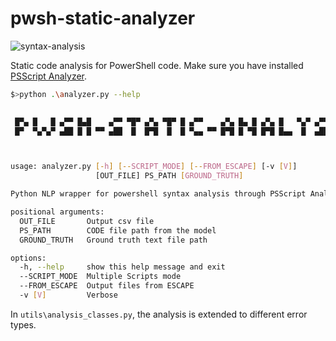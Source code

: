 # pwsh-static-analyzer
![syntax-analysis](https://github.com/cridin1/pwsh-syntax-analysis/blob/main/static-analysis.png)

Static code analysis for PowerShell code. 
Make sure you have installed [PSScript Analyzer](https://github.com/PowerShell/PSScriptAnalyzer).

```bash
$>python .\analyzer.py --help
                                                                                            

 █▀▄ █   █ ▄▀▀ █▄█    ▄▀▀ ▀█▀ ▄▀▄ ▀█▀ █ ▄▀▀    ▄▀▄ █▄ █ ▄▀▄ █   ▀▄▀ ▄▀▀ █ ▄▀▀
 █▀  ▀▄▀▄▀ ▄██ █ █ ▀▀ ▄██  █  █▀█  █  █ ▀▄▄ ▀▀ █▀█ █ ▀█ █▀█ █▄▄  █  ▄██ █ ▄██



usage: analyzer.py [-h] [--SCRIPT_MODE] [--FROM_ESCAPE] [-v [V]]
                   [OUT_FILE] PS_PATH [GROUND_TRUTH]

Python NLP wrapper for powershell syntax analysis through PSScript Analyzer

positional arguments:
  OUT_FILE       Output csv file
  PS_PATH        CODE file path from the model
  GROUND_TRUTH   Ground truth text file path

options:
  -h, --help     show this help message and exit
  --SCRIPT_MODE  Multiple Scripts mode
  --FROM_ESCAPE  Output files from ESCAPE
  -v [V]         Verbose
```

In `utils\analysis_classes.py`, the analysis is extended to different error types.
